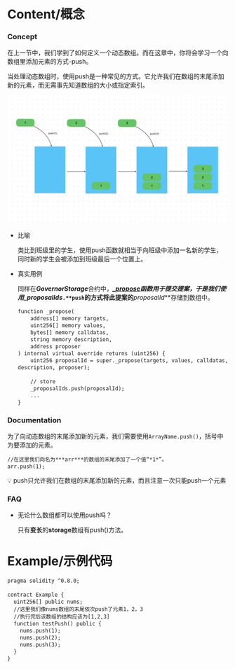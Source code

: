 # Content/概念

### Concept

在上一节中，我们学到了如何定义一个动态数组。而在这章中，你将会学习一个向数组里添加元素的方式-push。

当处理动态数组时，使用push是一种常见的方式。它允许我们在数组的末尾添加新的元素，而无需事先知道数组的大小或指定索引。

![AF10A92F-1641-4254-BFA1-7EA61768F98C.jpeg](./img/2-1.jpeg)

- 比喻
    
    类比到班级里的学生，使用push函数就相当于向班级中添加一名新的学生，同时新的学生会被添加到班级最后一个位置上。
    
- 真实用例
    
    同样在***GovernorStorage***合约中，***[_propose](https://github.com/OpenZeppelin/openzeppelin-contracts-upgradeable/blob/7d7ad99dee371e0ee042e2999aaf43941dea1513/contracts/governance/extensions/GovernorStorageUpgradeable.sol#L45)***函数用于提交提案，于是我们使用***_proposalIds*`.**push`的方式将此提案的***proposalId***存储到数组中。
    
    ```solidity
    function _propose(
        address[] memory targets,
        uint256[] memory values,
        bytes[] memory calldatas,
        string memory description,
        address proposer
    ) internal virtual override returns (uint256) {
        uint256 proposalId = super._propose(targets, values, calldatas, description, proposer);
    
        // store
        _proposalIds.push(proposalId);
        ...
    }
    ```
    

### Documentation

为了向动态数组的末尾添加新的元素，我们需要使用`ArrayName.push()`，括号中为要添加的元素。

```solidity
//在这里我们向名为***arr***的数组的末尾添加了一个值“*1*”。
arr.push(1);
```

<aside>
💡 push只允许我们在数组的末尾添加新的元素，而且注意一次只能push一个元素

</aside>

### FAQ

- 无论什么数组都可以使用push吗？
    
    只有**变长**的**storage**数组有push()方法。

# Example/示例代码

```solidity
pragma solidity ^0.8.0;

contract Example {
  uint256[] public nums;
  //这里我们像nums数组的末尾依次push了元素1，2，3
  //执行完后该数组的结构应该为[1,2,3]
  function testPush() public {
    nums.push(1);
    nums.push(2);
    nums.push(3);
  }
}
```
